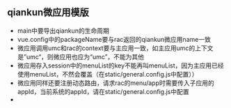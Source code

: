 ## qiankun微应用模版
- main中要导出qiankun的生命周期
- vue.config中的packageName要与rac返回的qiankun微应用name一致
- 微应用调用umc和rac的context要与主应用一致，如主应用umc的上下文是”umc“，则微应用也应为“umc”，不能为其他
- 微应用存入session中的menuList的key不能再叫menuList，因为主应用已经使用menuList，不然会覆盖（在static/general.config.js中配置））
- 微应用同样还要注册动态路由，请求rac的menu/app时需要传入子应用的appId，当前系统的appId，请在static/general.config.js中配置
- 